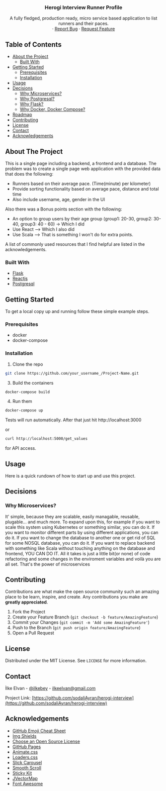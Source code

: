 
  <h3 align="center">Herogi Interview Runner Profile</h3>

  <p align="center">
     A fully fledged, production ready, micro service based application to list runners and their paces.
    <br />
    ·
    <a href="https://github.com/sodaliAyran/herogi-interview/issues">Report Bug</a>
    ·
    <a href="https://github.com/sodaliAyran/herogi-interview/issues">Request Feature</a>
  </p>



<!-- TABLE OF CONTENTS -->
## Table of Contents

* [About the Project](#about-the-project)
  * [Built With](#built-with)
* [Getting Started](#getting-started)
  * [Prerequisites](#prerequisites)
  * [Installation](#installation)
* [Usage](#usage)
* [Decisions](#decisions)
  * [Why Microservices?](#why-micro-services)
  * [Why Postgresql?](#why-postgresl)
  * [Why Flask?](#why-flask?)
  * [Why Docker, Docker Compose?](#why-docker-docker-compose)
* [Roadmap](#roadmap)
* [Contributing](#contributing)
* [License](#license)
* [Contact](#contact)
* [Acknowledgements](#acknowledgements)



<!-- ABOUT THE PROJECT -->
## About The Project

This is a single page including a backend, a frontend and a database. The problem was to create a single page web application with the provided data that does the following:
* Runners based on their average pace. (Time(minute) per kilometer)
* Provide sorting functionality based on average pace, distance and total time
* Also include username, age, gender in the UI

Also there was a Bonus points section with the following:
* An option to group users by their age group (group1: 20-30, group2: 30-40, group3: 40 - 60) -> Which I did
* Use React --> Which I also did
* Use Scala --> That is something I won't do for extra points.

A list of commonly used resources that I find helpful are listed in the acknowledgements.

### Built With

* [Flask](https://flask.palletsprojects.com/en/1.1.x/)
* [Reactjs](https://reactjs.org/)
* [Postgresql](https://www.postgresql.org/)



<!-- GETTING STARTED -->
## Getting Started

To get a local copy up and running follow these simple example steps.

### Prerequisites

* docker
* docker-compose

### Installation

1. Clone the repo
```sh
git clone https://github.com/your_username_/Project-Name.git
```
3. Build the containers
```sh
docker-compose build
```
4. Run them
```sh
docker-compose up
```

Tests will run automatically.
After that just hit http://localhost:3000 

or

```sh
curl http://localhost:5000/get_values
```

for API access.


<!-- USAGE EXAMPLES -->
## Usage

Here is a quick rundown of how to start up and use this project. 


<!-- DECISION EXPILAINING -->

## Decisions 

### Why Microservices?

It' simple, because they are scalable, easily managable, reusable, plugable... and much more.
To expand upon this, for example if you want to scale this system using Kubernetes or something similar, you can do it.
If you want to monitor different parts by using different applications, you can do it.
If you want to change the database to another one or get rid of SQL for some NOSQL database, you can do it.
If you want to replace backend with something like Scala without touching anything on the database and frontend, YOU CAN DO IT.
All it takes is just a little bit(or none) of code refactoring and some changes in the enviroment variables and voilà you are all set. That's the power of microservices

<!-- CONTRIBUTING -->
## Contributing

Contributions are what make the open source community such an amazing place to be learn, inspire, and create. Any contributions you make are **greatly appreciated**.

1. Fork the Project
2. Create your Feature Branch (`git checkout -b feature/AmazingFeature`)
3. Commit your Changes (`git commit -m 'Add some AmazingFeature'`)
4. Push to the Branch (`git push origin feature/AmazingFeature`)
5. Open a Pull Request



<!-- LICENSE -->
## License

Distributed under the MIT License. See `LICENSE` for more information.



<!-- CONTACT -->
## Contact

İlke Elvan - [@ilkebey](https://instagram.com/ilkebey) - ilkeelvan@gmail.com

Project Link: [https://github.com/sodaliAyran/herogi-interview](https://github.com/sodaliAyran/herogi-interview)



<!-- ACKNOWLEDGEMENTS -->
## Acknowledgements
* [GitHub Emoji Cheat Sheet](https://www.webpagefx.com/tools/emoji-cheat-sheet)
* [Img Shields](https://shields.io)
* [Choose an Open Source License](https://choosealicense.com)
* [GitHub Pages](https://pages.github.com)
* [Animate.css](https://daneden.github.io/animate.css)
* [Loaders.css](https://connoratherton.com/loaders)
* [Slick Carousel](https://kenwheeler.github.io/slick)
* [Smooth Scroll](https://github.com/cferdinandi/smooth-scroll)
* [Sticky Kit](http://leafo.net/sticky-kit)
* [JVectorMap](http://jvectormap.com)
* [Font Awesome](https://fontawesome.com)





<!-- MARKDOWN LINKS & IMAGES -->
<!-- https://www.markdownguide.org/basic-syntax/#reference-style-links -->
[contributors-shield]: https://img.shields.io/github/contributors/othneildrew/Best-README-Template.svg?style=flat-square
[contributors-url]: https://github.com/othneildrew/Best-README-Template/graphs/contributors
[forks-shield]: https://img.shields.io/github/forks/othneildrew/Best-README-Template.svg?style=flat-square
[forks-url]: https://github.com/othneildrew/Best-README-Template/network/members
[stars-shield]: https://img.shields.io/github/stars/othneildrew/Best-README-Template.svg?style=flat-square
[stars-url]: https://github.com/othneildrew/Best-README-Template/stargazers
[issues-shield]: https://img.shields.io/github/issues/othneildrew/Best-README-Template.svg?style=flat-square
[issues-url]: https://github.com/othneildrew/Best-README-Template/issues
[license-shield]: https://img.shields.io/github/license/othneildrew/Best-README-Template.svg?style=flat-square
[license-url]: https://github.com/othneildrew/Best-README-Template/blob/master/LICENSE.txt
[linkedin-shield]: https://img.shields.io/badge/-LinkedIn-black.svg?style=flat-square&logo=linkedin&colorB=555
[linkedin-url]: https://linkedin.com/in/othneildrew
[product-screenshot]: images/screenshot.png
